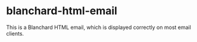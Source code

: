# blanchard-html-email

This is a Blanchard HTML email, which is displayed correctly on most email clients.
